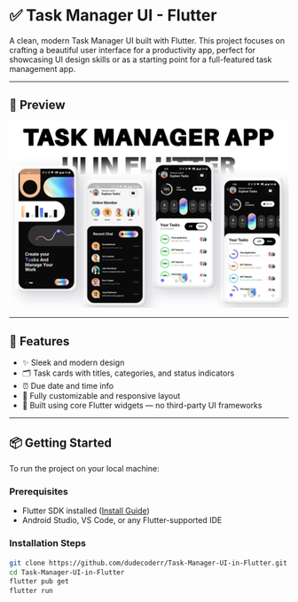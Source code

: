 # ✅ Task Manager UI - Flutter

A clean, modern Task Manager UI built with Flutter. This project focuses on crafting a beautiful user interface for a productivity app, perfect for showcasing UI design skills or as a starting point for a full-featured task management app.

---

## 📸 Preview

<p align="center">
  <img src="https://raw.githubusercontent.com/dudecoderr/Task-Manager-UI-in-Flutter/master/assets/images/s1.jpg" width="600px" alt="Task Manager UI Screenshot">
</p>

---

## 🚀 Features

- ✨ Sleek and modern design
- 🗂 Task cards with titles, categories, and status indicators
- ⏰ Due date and time info
- 🎨 Fully customizable and responsive layout
- 🧱 Built using core Flutter widgets — no third-party UI frameworks

---

## 📦 Getting Started

To run the project on your local machine:

### Prerequisites

- Flutter SDK installed ([Install Guide](https://docs.flutter.dev/get-started/install))
- Android Studio, VS Code, or any Flutter-supported IDE

### Installation Steps

```bash
git clone https://github.com/dudecoderr/Task-Manager-UI-in-Flutter.git
cd Task-Manager-UI-in-Flutter
flutter pub get
flutter run
